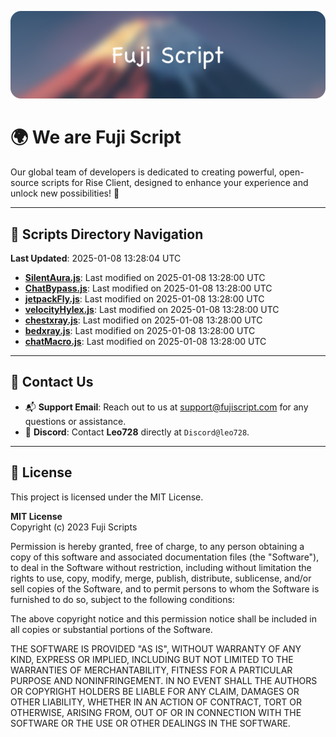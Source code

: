 ![Banner](.github/b.webp)

# 🌍 **We are Fuji Script**

Our global team of developers is dedicated to creating powerful, open-source scripts for Rise Client, designed to enhance your experience and unlock new possibilities! 🌟

---
<!-- SCRIPTS_NAVIGATION_START -->
## 📂 **Scripts Directory Navigation**

**Last Updated**: 2025-01-08 13:28:04 UTC

- **[SilentAura.js](scripts/SilentAura.js)**: Last modified on 2025-01-08 13:28:00 UTC
- **[ChatBypass.js](scripts/ChatBypass.js)**: Last modified on 2025-01-08 13:28:00 UTC
- **[jetpackFly.js](scripts/jetpackFly.js)**: Last modified on 2025-01-08 13:28:00 UTC
- **[velocityHylex.js](scripts/velocityHylex.js)**: Last modified on 2025-01-08 13:28:00 UTC
- **[chestxray.js](scripts/chestxray.js)**: Last modified on 2025-01-08 13:28:00 UTC
- **[bedxray.js](scripts/bedxray.js)**: Last modified on 2025-01-08 13:28:00 UTC
- **[chatMacro.js](scripts/chatMacro.js)**: Last modified on 2025-01-08 13:28:00 UTC

<!-- SCRIPTS_NAVIGATION_END -->

---

## 💬 **Contact Us**  
- 📬 **Support Email**: Reach out to us at [support@fujiscript.com](mailto:support@fujiscript.com) for any questions or assistance.  
- 💬 **Discord**: Contact **Leo728** directly at `Discord@leo728`.

---

## 📜 **License**

This project is licensed under the MIT License.  

**MIT License**  
Copyright (c) 2023 Fuji Scripts  

Permission is hereby granted, free of charge, to any person obtaining a copy of this software and associated documentation files (the "Software"), to deal in the Software without restriction, including without limitation the rights to use, copy, modify, merge, publish, distribute, sublicense, and/or sell copies of the Software, and to permit persons to whom the Software is furnished to do so, subject to the following conditions:  

The above copyright notice and this permission notice shall be included in all copies or substantial portions of the Software.  

THE SOFTWARE IS PROVIDED "AS IS", WITHOUT WARRANTY OF ANY KIND, EXPRESS OR IMPLIED, INCLUDING BUT NOT LIMITED TO THE WARRANTIES OF MERCHANTABILITY, FITNESS FOR A PARTICULAR PURPOSE AND NONINFRINGEMENT. IN NO EVENT SHALL THE AUTHORS OR COPYRIGHT HOLDERS BE LIABLE FOR ANY CLAIM, DAMAGES OR OTHER LIABILITY, WHETHER IN AN ACTION OF CONTRACT, TORT OR OTHERWISE, ARISING FROM, OUT OF OR IN CONNECTION WITH THE SOFTWARE OR THE USE OR OTHER DEALINGS IN THE SOFTWARE.  

